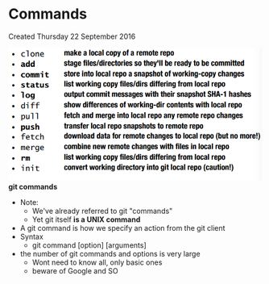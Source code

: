 # Commands
Created Thursday 22 September 2016

![](./Commands/pasted_image.png)
**git commands**

* Note:
	* We've already referred to git "commands"
	* Yet git itself **is a UNIX command**
* A git command is how we specify an action from the git client
* Syntax
	* git command [option] [arguments]
* the number of git commands and options is very large
	* Wont need to know all, only basic ones
	* beware of Google and SO


